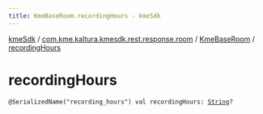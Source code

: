 ```yaml
---
title: KmeBaseRoom.recordingHours - kmeSdk
---
```


[kmeSdk](../../index.html) / [com.kme.kaltura.kmesdk.rest.response.room](../index.html) / [KmeBaseRoom](index.html) / [recordingHours](./recording-hours.html)

# recordingHours

`@SerializedName("recording_hours") val recordingHours: `[`String`](https://kotlinlang.org/api/latest/jvm/stdlib/kotlin/-string/index.html)`?`